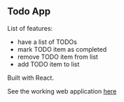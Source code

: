 ## Todo App
List of features:
- have a list of TODOs
- mark TODO item as completed
- remove TODO item from list
- add TODO item to list

Built with React.

See the working web application [here](https://diegojramirezs7.github.io/todo-app/)
